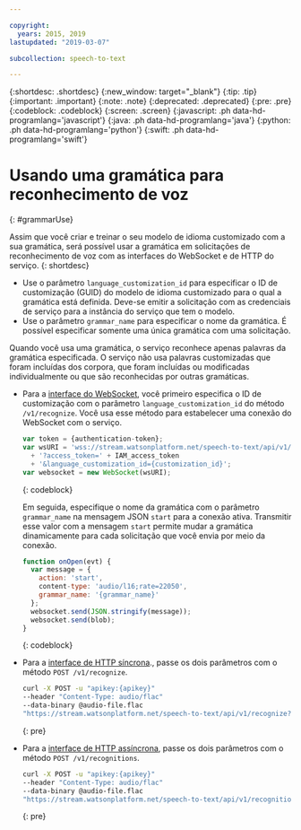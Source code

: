 ```yaml
---

copyright:
  years: 2015, 2019
lastupdated: "2019-03-07"

subcollection: speech-to-text

---
```


{:shortdesc: .shortdesc}
{:new_window: target="_blank"}
{:tip: .tip}
{:important: .important}
{:note: .note}
{:deprecated: .deprecated}
{:pre: .pre}
{:codeblock: .codeblock}
{:screen: .screen}
{:javascript: .ph data-hd-programlang='javascript'}
{:java: .ph data-hd-programlang='java'}
{:python: .ph data-hd-programlang='python'}
{:swift: .ph data-hd-programlang='swift'}

# Usando uma gramática para reconhecimento de voz
{: #grammarUse}

Assim que você criar e treinar o seu modelo de idioma customizado com a sua gramática, será possível usar a gramática em solicitações de reconhecimento de voz com as interfaces do WebSocket e de HTTP do serviço.
{: shortdesc}

-   Use o parâmetro `language_customization_id` para especificar o ID de customização (GUID) do modelo de idioma customizado para o qual a gramática está definida. Deve-se emitir a solicitação com as credenciais de serviço para a instância do serviço que tem o modelo.
-   Use o parâmetro `grammar_name` para especificar o nome da gramática. É possível especificar somente uma única gramática com uma solicitação.

Quando você usa uma gramática, o serviço reconhece apenas palavras da gramática especificada. O serviço não usa palavras customizadas que foram incluídas dos corpora, que foram incluídas ou modificadas individualmente ou que são reconhecidas por outras gramáticas.

-   Para a [interface do WebSocket](/docs/services/speech-to-text/websockets.html), você primeiro especifica o ID de customização com o parâmetro `language_customization_id` do método `/v1/recognize`. Você usa esse método para estabelecer uma conexão do WebSocket com o serviço.

    ```javascript
    var token = {authentication-token};
    var wsURI = 'wss://stream.watsonplatform.net/speech-to-text/api/v1/recognize'
      + '?access_token=' + IAM_access_token
      + '&language_customization_id={customization_id}';
    var websocket = new WebSocket(wsURI);
    ```
    {: codeblock}

    Em seguida, especifique o nome da gramática com o parâmetro `grammar_name` na mensagem JSON `start` para a conexão ativa. Transmitir esse valor com a mensagem `start` permite mudar a gramática dinamicamente para cada solicitação que você envia por meio da conexão.

    ```javascript
    function onOpen(evt) {
      var message = {
        action: 'start',
        content-type: 'audio/l16;rate=22050',
        grammar_name: '{grammar_name}'
      };
      websocket.send(JSON.stringify(message));
      websocket.send(blob);
    }
    ```
    {: codeblock}
-   Para a [interface de HTTP síncrona](/docs/services/speech-to-text/http.html)., passe os dois parâmetros com o método `POST /v1/recognize`.

    ```bash
    curl -X POST -u "apikey:{apikey}"
    --header "Content-Type: audio/flac"
    --data-binary @audio-file.flac
    "https://stream.watsonplatform.net/speech-to-text/api/v1/recognize?language_customization_id={customization_id}&grammar_name={grammar_name}"
    ```
    {: pre}
-   Para a [interface de HTTP assíncrona](/docs/services/speech-to-text/async.html), passe os dois parâmetros com o método `POST /v1/recognitions`.

    ```bash
    curl -X POST -u "apikey:{apikey}"
    --header "Content-Type: audio/flac"
    --data-binary @audio-file.flac
    "https://stream.watsonplatform.net/speech-to-text/api/v1/recognitions?language_customization_id={customization_id}&grammar_name={grammar_name}"
    ```
    {: pre}
